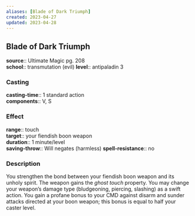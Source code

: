 ```yaml
---
aliases: [Blade of Dark Triumph]
created: 2023-04-27
updated: 2023-04-28
---
```


## Blade of Dark Triumph

**source**:: Ultimate Magic pg. 208  
**school**:: transmutation (evil)
**level**:: antipaladin 3

### Casting

**casting-time**:: 1 standard action  
**components**:: V, S

### Effect

**range**:: touch  
**target**:: your fiendish boon weapon  
**duration**:: 1 minute/level  
**saving-throw**:: Will negates (harmless)
**spell-resistance**:: no

### Description

You strengthen the bond between your fiendish boon weapon and its unholy spirit. The weapon gains the *ghost touch* property. You may change your weapon’s damage type (bludgeoning, piercing, slashing) as a swift action. You gain a profane bonus to your CMD against disarm and sunder attacks directed at your boon weapon; this bonus is equal to half your caster level.
